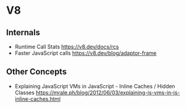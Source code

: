 # V8

## Internals

* Runtime Call Stats
  https://v8.dev/docs/rcs
* Faster JavaScript calls
  https://v8.dev/blog/adaptor-frame

## Other Concepts

* Explaining JavaScript VMs in JavaScript - Inline Caches / Hidden Classes
  https://mrale.ph/blog/2012/06/03/explaining-js-vms-in-js-inline-caches.html
